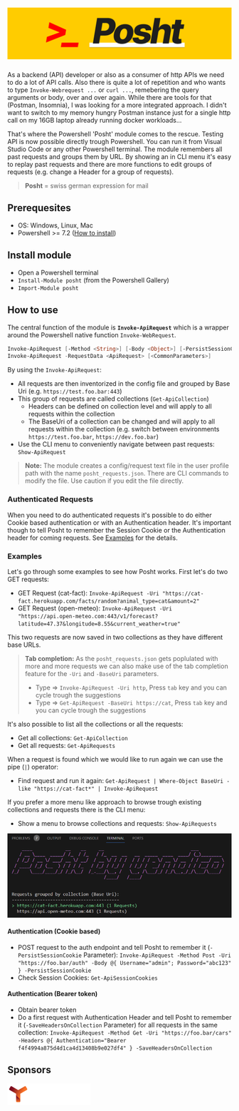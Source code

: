 # ![Posht PS Module Banner](/assets/posht_logo_narrow.png)

As a backend (API) developer or also as a consumer of http APIs we need to do a lot of API calls. Also there is quite a lot of repetition and who wants to type `Invoke-Webrequest ...` or `curl ...`, remebering the query arguments or body, over and over again. While there are tools for that (Postman, Insomnia), I was looking for a more integrated approach. I didn't want to switch to my memory hungry Postman instance just for a single http call on my 16GB laptop already running docker workloads...

That's where the Powershell 'Posht' module comes to the rescue. Testing API is now possible directly trough Powershell. You can run it from Visual Studio Code or any other Powershell terminal. The module remembers all past requests and groups them by URL. By showing an in CLI menu it's easy to replay past requests and there are more functions to edit groups of requests (e.g. change a Header for a group of requests).

> **Posht** = swiss german expression for mail

## Prerequesites

- OS: Windows, Linux, Mac
- Powershell >= 7.2 ([How to install](https://learn.microsoft.com/en-us/powershell/scripting/install/installing-powershell?view=powershell-7.3))

## Install module

- Open a Powershell terminal
- `Install-Module posht` (from the Powershell Gallery)
- `Import-Module posht`

## How to use

The central function of the module is **`Invoke-ApiRequest`** which is a wrapper around the Powershell native function `Invoke-WebRequest`.

```powershell
Invoke-ApiRequest [-Method <String>] [-Body <Object>] [-PersistSessionCookie] -Uri <String> [-Headers <Hashtable>] [-SaveHeadersOnCollection] [<CommonParameters>]
Invoke-ApiRequest -RequestData <ApiRequest> [<CommonParameters>]
```

By using the `Invoke-ApiRequest`:

- All requests are then inventorized in the config file and grouped by Base Uri (e.g. `https://test.foo.bar:443`)
- This group of requests are called collections (`Get-ApiCollection`)
  - Headers can be defined on collection level and will apply to all requests within the collection
  - The BaseUri of a collection can be changed and will apply to all requests within the collection (e.g. switch between environments `https://test.foo.bar`, `https://dev.foo.bar`)
- Use the CLI menu to conveniently navigate between past requests: `Show-ApiRequest`

> **Note:** The module creates a config/request text file in the user profile path with the name `posht_requests.json`. There are CLI commands to modify the file. Use caution if you edit the file directly.

### Authenticated Requests

When you need to do authenticated requests it's possible to do either Cookie based authentication or with an Authentication header. It's important though to tell Posht to remember the Session Cookie or the Authentication header for coming requests. See [Examples](#authentication-cookie-based) for the details.

### Examples

Let's go through some examples to see how Posht works. First let's do two GET requests:

- GET Request (cat-fact): `Invoke-ApiRequest -Uri "https://cat-fact.herokuapp.com/facts/random?animal_type=cat&amount=2"`
- GET Request (open-meteo): `Invoke-ApiRequest -Uri "https://api.open-meteo.com:443/v1/forecast?latitude=47.37&longitude=8.55&current_weather=true"`

This two requests are now saved in two collections as they have different base URLs.

> **Tab completion:** As the `posht_requests.json` gets poplulated with more and more requests we can also make use of the tab completion feature for the `-Uri` and `-BaseUri` parameters.
>
> - Type => `Invoke-ApiRequest -Uri http`, Press `tab` key and you can cycle trough the suggestions
> - Type => `Get-ApiRequest -BaseUri https://cat`, Press `tab` key and you can cycle trough the suggestions

It's also possible to list all the collections or all the requests:

- Get all collections: `Get-ApiCollection`
- Get all requests: `Get-ApiRequests`

When a request is found which we would like to run again we can use the pipe (`|`) operator:

- Find request and run it again: `Get-ApiRequest | Where-Object BaseUri -like "https://cat-fact*" | Invoke-ApiRequest`

If you prefer a more menu like approach to browse trough existing collections and requests there is the CLI menu:

- Show a menu to browse collections and requests: `Show-ApiRequests`

![Posht CLI Menu](/assets/posht_cli_menu.png)

#### Authentication (Cookie based)

- POST request to the auth endpoint and tell Posht to remember it (`-PersistSessionCookie` Parameter): `Invoke-ApiRequest -Method Post -Uri "https://foo.bar/auth" -Body @{ Username="admin"; Password="abc123" } -PersistSessionCookie`
- Check Session Cookies: `Get-ApiSessionCookies`

#### Authentication (Bearer token)

- Obtain bearer token
- Do a first request with Authentication Header and tell Posht to remember it (`-SaveHeadersOnCollection` Parameter) for all requests in the same collection: `Invoke-ApiRequest -Method Get -Uri "https://foo.bar/cars" -Headers @{ Authentication="Bearer f4f4994a875d4d1ca4d13408b9e027df4" } -SaveHeadersOnCollection`

## Sponsors

[![yendico AG](/assets/yendico_logo_textwhite_48.png)](https://yendico.ch)
